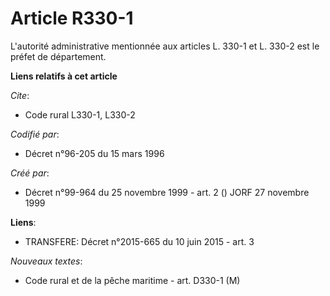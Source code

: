 # Article R330-1

L'autorité administrative mentionnée aux articles L. 330-1 et L. 330-2 est le préfet de département.

**Liens relatifs à cet article**

_Cite_:

  - Code rural L330-1, L330-2

_Codifié par_:

  - Décret n°96-205 du 15 mars 1996

_Créé par_:

  - Décret n°99-964 du 25 novembre 1999 - art. 2 () JORF 27 novembre 1999

**Liens**:

  - TRANSFERE: Décret n°2015-665 du 10 juin 2015 - art. 3

_Nouveaux textes_:

  - Code rural et de la pêche maritime - art. D330-1 (M)
